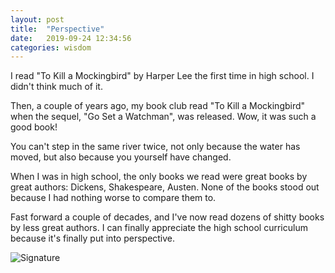 ```yaml
---
layout: post
title:  "Perspective"
date:   2019-09-24 12:34:56
categories: wisdom
---
```


I read "To Kill a Mockingbird" by Harper Lee the first time in high school. I didn't think much of it.

Then, a couple of years ago, my book club read "To Kill a Mockingbird" when the sequel, "Go Set a Watchman", was released. Wow, it was such a good book!

You can't step in the same river twice, not only because the water has moved, but also because you yourself have changed.

When I was in high school, the only books we read were great books by great authors: Dickens, Shakespeare, Austen. None of the books stood out because I had nothing worse to compare them to.

Fast forward a couple of decades, and I've now read dozens of shitty books by less great authors. I can finally appreciate the high school curriculum because it's finally put into perspective.

![Signature]({{site.url}}/assets/clear_whale.png)  
